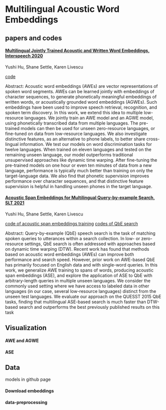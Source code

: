 # Multilingual Acoustic Word Embeddings

## papers and codes

#### [Multilingual Jointly Trained Acoustic and Written Word Embeddings, Interspeech 2020]((https://arxiv.org/pdf/2006.14007.pdf))
Yushi Hu, Shane Settle, Karen Livescu

[code](https://github.com/Yushi-Hu/Multilingual-AWE)

Abstract: Acoustic word embeddings (AWEs) are vector representations of spoken word segments. AWEs can be learned jointly with embeddings of character sequences, to generate phonetically meaningful embeddings of written words, or acoustically grounded word embeddings (AGWEs). Such embeddings have been used to improve speech retrieval, recognition, and spoken term discovery. In this work, we extend this idea to multiple low-resource languages. We jointly train an AWE model and an AGWE model, using phonetically transcribed data from multiple languages. The pre-trained models can then be used for unseen zero-resource languages, or fine-tuned on data from low-resource languages. We also investigate distinctive features, as an alternative to phone labels, to better share cross-lingual information. We test our models on word discrimination tasks for twelve languages. When trained on eleven languages and tested on the remaining unseen language, our model outperforms traditional unsupervised approaches like dynamic time warping. After fine-tuning the pre-trained models on one hour or even ten minutes of data from a new language, performance is typically much better than training on only the target-language data. We also find that phonetic supervision improves performance over character sequences, and that distinctive feature supervision is helpful in handling unseen phones in the target language.

#### [Acoustic Span Embeddings for Multilingual Query-by-example Search, SLT 2021](https://arxiv.org/abs/2011.11807)
Yushi Hu, Shane Settle, Karen Livescu

[code of acoustic span embeddings training](https://github.com/Yushi-Hu/Acoustic-Span-Embeddings/)
[codes of QbE search](https://github.com/Yushi-Hu/Query-by-Example/)

Abstract: Query-by-example (QbE) speech search is the task of matching spoken queries to utterances within a search collection. In low- or zero-resource settings, QbE search is often addressed with approaches based on dynamic time warping (DTW). Recent work has found that methods based on acoustic word embeddings (AWEs) can improve both performance and search speed. However, prior work on AWE-based QbE has primarily focused on English data and with single-word queries. In this work, we generalize AWE training to spans of words, producing acoustic span embeddings (ASE), and explore the application of ASE to QbE with arbitrary-length queries in multiple unseen languages. We consider the commonly used setting where we have access to labeled data in other languages (in our case, several low-resource languages) distinct from the unseen test languages. We evaluate our approach on the QUESST 2015 QbE tasks, finding that multilingual ASE-based search is much faster than DTW-based search and outperforms the best previously published results on this task


## Visualization

#### AWE and AGWE

#### ASE

## Data

models in github page

#### Download embeddings

#### data-preprocessing
